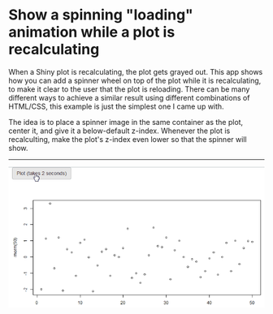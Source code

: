 # Show a spinning "loading" animation while a plot is recalculating

When a Shiny plot is recalculating, the plot gets grayed out. This app shows how you can add a spinner wheel on top of the plot while it is recalculating, to make it clear to the user that the plot is reloading. There can be many different ways to achieve a similar result using different combinations of HTML/CSS, this example is just the simplest one I came up with.

The idea is to place a spinner image in the same container as the plot, center it, and give it a below-default z-index. Whenever the plot is recalculting, make the plot's z-index even lower so that the spinner will show.

---

[![Demo](./plot-spinner.gif)](./plot-spinner.gif)